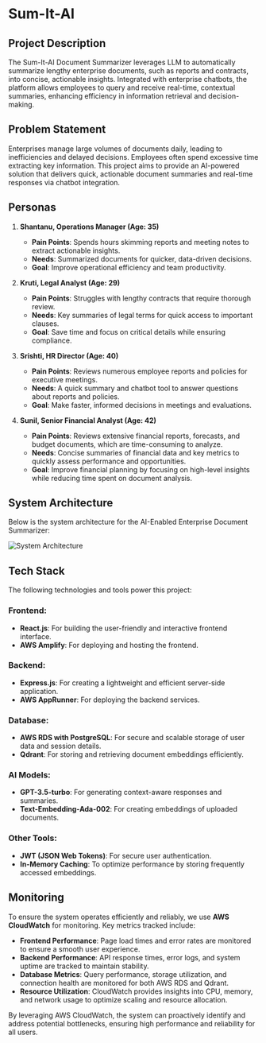 # Sum-It-AI 

## Project Description
The Sum-It-AI Document Summarizer leverages LLM to automatically summarize lengthy enterprise documents, such as reports and contracts, into concise, actionable insights. Integrated with enterprise chatbots, the platform allows employees to query and receive real-time, contextual summaries, enhancing efficiency in information retrieval and decision-making.

## Problem Statement
Enterprises manage large volumes of documents daily, leading to inefficiencies and delayed decisions. Employees often spend excessive time extracting key information. This project aims to provide an AI-powered solution that delivers quick, actionable document summaries and real-time responses via chatbot integration.

## Personas

1. **Shantanu, Operations Manager (Age: 35)**  
   - **Pain Points**: Spends hours skimming reports and meeting notes to extract actionable insights.  
   - **Needs**: Summarized documents for quicker, data-driven decisions.  
   - **Goal**: Improve operational efficiency and team productivity.

2. **Kruti, Legal Analyst (Age: 29)**  
   - **Pain Points**: Struggles with lengthy contracts that require thorough review.  
   - **Needs**: Key summaries of legal terms for quick access to important clauses.  
   - **Goal**: Save time and focus on critical details while ensuring compliance.

3. **Srishti, HR Director (Age: 40)**  
   - **Pain Points**: Reviews numerous employee reports and policies for executive meetings.  
   - **Needs**: A quick summary and chatbot tool to answer questions about reports and policies.  
   - **Goal**: Make faster, informed decisions in meetings and evaluations.
     
4. **Sunil, Senior Financial Analyst (Age: 42)**  
   - **Pain Points**: Reviews extensive financial reports, forecasts, and budget documents, which are time-consuming to analyze.  
   - **Needs**: Concise summaries of financial data and key metrics to quickly assess performance and opportunities.  
   - **Goal**: Improve financial planning by focusing on high-level insights while reducing time spent on document analysis.

## System Architecture

Below is the system architecture for the AI-Enabled Enterprise Document Summarizer:

![System Architecture](https://github.com/user-attachments/assets/4b1bdb6a-a157-4bfd-8f87-45dfbe465955)

## Tech Stack

The following technologies and tools power this project:

### Frontend:
- **React.js**: For building the user-friendly and interactive frontend interface.
- **AWS Amplify**: For deploying and hosting the frontend.

### Backend:
- **Express.js**: For creating a lightweight and efficient server-side application.
- **AWS AppRunner**: For deploying the backend services.

### Database:
- **AWS RDS with PostgreSQL**: For secure and scalable storage of user data and session details.
- **Qdrant**: For storing and retrieving document embeddings efficiently.

### AI Models:
- **GPT-3.5-turbo**: For generating context-aware responses and summaries.
- **Text-Embedding-Ada-002**: For creating embeddings of uploaded documents.

### Other Tools:
- **JWT (JSON Web Tokens)**: For secure user authentication.
- **In-Memory Caching**: To optimize performance by storing frequently accessed embeddings.

## Monitoring

To ensure the system operates efficiently and reliably, we use **AWS CloudWatch** for monitoring. Key metrics tracked include:
- **Frontend Performance**: Page load times and error rates are monitored to ensure a smooth user experience.
- **Backend Performance**: API response times, error logs, and system uptime are tracked to maintain stability.
- **Database Metrics**: Query performance, storage utilization, and connection health are monitored for both AWS RDS and Qdrant.
- **Resource Utilization**: CloudWatch provides insights into CPU, memory, and network usage to optimize scaling and resource allocation.

By leveraging AWS CloudWatch, the system can proactively identify and address potential bottlenecks, ensuring high performance and reliability for all users.
